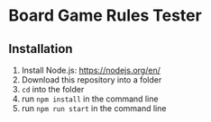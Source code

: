 # Board Game Rules Tester

## Installation

1. Install Node.js: https://nodejs.org/en/
2. Download this repository into a folder
3. `cd` into the folder
4. run `npm install` in the command line
5. run `npm run start` in the command line
